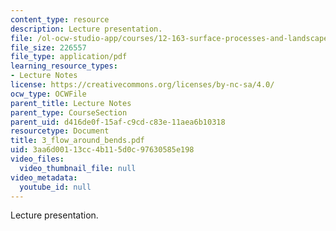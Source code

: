 ```yaml
---
content_type: resource
description: Lecture presentation.
file: /ol-ocw-studio-app/courses/12-163-surface-processes-and-landscape-evolution-fall-2004/3aa6d00113cc4b115d0c97630585e198_3_flow_around_bends.pdf
file_size: 226557
file_type: application/pdf
learning_resource_types:
- Lecture Notes
license: https://creativecommons.org/licenses/by-nc-sa/4.0/
ocw_type: OCWFile
parent_title: Lecture Notes
parent_type: CourseSection
parent_uid: d416de0f-15af-c9cd-c83e-11aea6b10318
resourcetype: Document
title: 3_flow_around_bends.pdf
uid: 3aa6d001-13cc-4b11-5d0c-97630585e198
video_files:
  video_thumbnail_file: null
video_metadata:
  youtube_id: null
---
```

Lecture presentation.